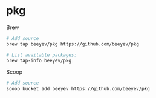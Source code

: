# pkg

Brew
```bash
# Add source
brew tap beeyev/pkg https://github.com/beeyev/pkg

# List available packages:
brew tap-info beeyev/pkg
```

Scoop
```bash
# Add source
scoop bucket add beeyev https://github.com/beeyev/pkg
```
